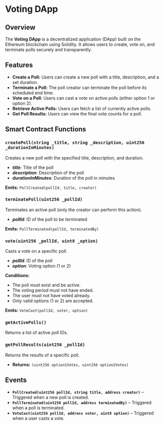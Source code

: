 # Voting DApp

## Overview
The **Voting DApp** is a decentralized application (DApp) built on the Ethereum blockchain using Solidity. It allows users to create, vote on, and terminate polls securely and transparently.

## Features
- **Create a Poll:** Users can create a new poll with a title, description, and a set duration.
- **Terminate a Poll:** The poll creator can terminate the poll before its scheduled end time.
- **Vote on a Poll:** Users can cast a vote on active polls (either option 1 or option 2).
- **Retrieve Active Polls:** Users can fetch a list of currently active polls.
- **Get Poll Results:** Users can view the final vote counts for a poll.

## Smart Contract Functions

### `createPoll(string _title, string _description, uint256 _durationInMinutes)`
Creates a new poll with the specified title, description, and duration.
- **_title_**: Title of the poll
- **_description_**: Description of the poll
- **_durationInMinutes_**: Duration of the poll in minutes

**Emits:** `PollCreated(pollId, title, creator)`

### `terminatePoll(uint256 _pollId)`
Terminates an active poll (only the creator can perform this action).
- **_pollId_**: ID of the poll to be terminated

**Emits:** `PollTerminated(pollId, terminatedBy)`

### `vote(uint256 _pollId, uint8 _option)`
Casts a vote on a specific poll.
- **_pollId_**: ID of the poll
- **_option_**: Voting option (1 or 2)

**Conditions:**
- The poll must exist and be active.
- The voting period must not have ended.
- The user must not have voted already.
- Only valid options (1 or 2) are accepted.

**Emits:** `VoteCast(pollId, voter, option)`

### `getActivePolls()`
Returns a list of active poll IDs.

### `getPollResults(uint256 _pollId)`
Returns the results of a specific poll.
- **Returns:** `(uint256 option1Votes, uint256 option2Votes)`

## Events
- **`PollCreated(uint256 pollId, string title, address creator)`** – Triggered when a new poll is created.
- **`PollTerminated(uint256 pollId, address terminatedBy)`** – Triggered when a poll is terminated.
- **`VoteCast(uint256 pollId, address voter, uint8 option)`** – Triggered when a user casts a vote.

